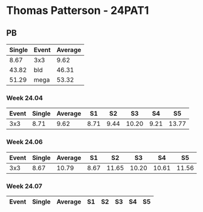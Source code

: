 # Thomas Patterson - 24PAT1

## PB
|Single|Event|Average|
|----|----|----|
|8.67|3x3|9.62|
|43.82|bld|46.31|
|51.29|mega|53.32|
### Week 24.04
|Event|Single|Average|S1|S2|S3|S4|S5|
|-----|-------|------|--|--|--|--|--|
|3x3|8.71|9.62|8.71|9.44|10.20|9.21|13.77|
### Week 24.06
|Event|Single|Average|S1|S2|S3|S4|S5|
|-----|-------|------|--|--|--|--|--|
|3x3|8.67|10.79|8.67|11.65|10.20|10.61|11.56|
### Week 24.07
|Event|Single|Average|S1|S2|S3|S4|S5|
|-----|-------|------|--|--|--|--|--|
